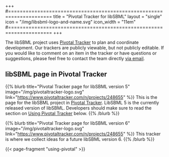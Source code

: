 +++
#=====================================================================
title      = "Pivotal Tracker for libSBML"
layout     = "single"
icon       = "/img/libsbml-logo-and-name.svg"
icon_width = "11em"
#=====================================================================
+++

The libSBML project uses [Pivotal Tracker](https://www.pivotaltracker.com/n/projects/499447) to plan and coordinate development.  Our trackers are publicly viewable, but not publicly editable.  If you would like to comment on an item in the tracker or have questions or suggestions, please feel free to contact the team directly [via email](mailto:libsbml-team@googlegroups.com).


## libSBML page in Pivotal Tracker

{{% blurb title="Pivotal Tracker page for libSBML version 5" image="/img/pivotaltracker-logo.svg" link="https://www.pivotaltracker.com/n/projects/248655" %}}
This is the page for the libSBML project in [Pivotal Tracker](http://pivotaltracker.com).  LibSBML 5 is the currently released version of libSBML.  Developers should make sure to read the section on [Using Pivotal Tracker](#using-pivotal-tracker) below.
{{% /blurb %}}

{{% blurb title="Pivotal Tracker page for libSBML version 6" image="/img/pivotaltracker-logo.svg" link="https://www.pivotaltracker.com/n/projects/248655" %}}
This tracker is where we collect ideas for a future libSBML version 6.
{{% /blurb %}}

{{< page-fragment "using-pivotal" >}}
